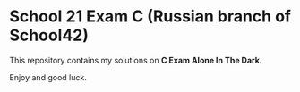 # School 21 Exam C (Russian branch of School42)

This repository contains my solutions on **C Exam Alone In The Dark.**

Enjoy and good luck.
